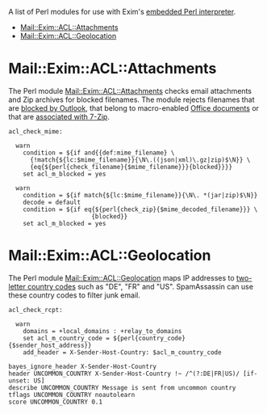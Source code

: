 A list of Perl modules for use with Exim's [embedded Perl interpreter](https://www.exim.org/exim-html-current/doc/html/spec_html/ch-embedded_perl.html).

* [Mail::Exim::ACL::Attachments](#maileximblacklistattachments)
* [Mail::Exim::ACL::Geolocation](#maileximblacklistgeolocation)

# Mail::Exim::ACL::Attachments

The Perl module [Mail::Exim::ACL::Attachments](https://metacpan.org/dist/Mail-Exim-ACL-Attachments) checks email attachments and Zip archives for blocked filenames. The module rejects filenames that are [blocked by Outlook](https://support.microsoft.com/en-us/office/blocked-attachments-in-outlook-434752e1-02d3-4e90-9124-8b81e49a8519), that belong to macro-enabled [Office documents](https://en.wikipedia.org/wiki/List_of_Microsoft_Office_filename_extensions) or that are [associated with 7-Zip](https://en.wikipedia.org/wiki/7-Zip).

```
acl_check_mime:

  warn
    condition = ${if and{{def:mime_filename} \
      {!match{${lc:$mime_filename}}{\N\.((json|xml)\.gz|zip)$\N}} \
      {eq{${perl{check_filename}{$mime_filename}}}{blocked}}}}
    set acl_m_blocked = yes

  warn
    condition = ${if match{${lc:$mime_filename}}{\N\. *(jar|zip)$\N}}
    decode = default
    condition = ${if eq{${perl{check_zip}{$mime_decoded_filename}}} \
                       {blocked}}
    set acl_m_blocked = yes
```

# Mail::Exim::ACL::Geolocation

The Perl module [Mail::Exim::ACL::Geolocation](https://metacpan.org/dist/Mail-Exim-ACL-Geolocation) maps IP addresses to [two-letter country codes](https://en.wikipedia.org/wiki/ISO_3166-2) such as "DE", "FR" and "US". SpamAssassin can use these country codes to filter junk email.

```
acl_check_rcpt:

  warn
    domains = +local_domains : +relay_to_domains
    set acl_m_country_code = ${perl{country_code}{$sender_host_address}}
    add_header = X-Sender-Host-Country: $acl_m_country_code
```

```
bayes_ignore_header X-Sender-Host-Country
header UNCOMMON_COUNTRY X-Sender-Host-Country !~ /^(?:DE|FR|US)/ [if-unset: US]
describe UNCOMMON_COUNTRY Message is sent from uncommon country
tflags UNCOMMON_COUNTRY noautolearn
score UNCOMMON_COUNTRY 0.1
```